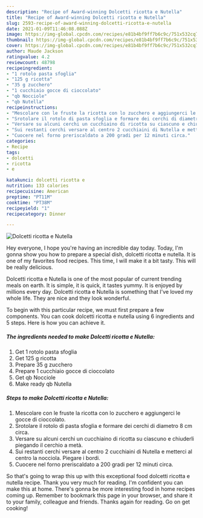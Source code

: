 ```yaml
---
description: "Recipe of Award-winning Dolcetti ricotta e Nutella"
title: "Recipe of Award-winning Dolcetti ricotta e Nutella"
slug: 2593-recipe-of-award-winning-dolcetti-ricotta-e-nutella
date: 2021-01-09T11:46:08.088Z
image: https://img-global.cpcdn.com/recipes/e81b4bf9ff7b6c9c/751x532cq70/dolcetti-ricotta-e-nutella-recipe-main-photo.jpg
thumbnail: https://img-global.cpcdn.com/recipes/e81b4bf9ff7b6c9c/751x532cq70/dolcetti-ricotta-e-nutella-recipe-main-photo.jpg
cover: https://img-global.cpcdn.com/recipes/e81b4bf9ff7b6c9c/751x532cq70/dolcetti-ricotta-e-nutella-recipe-main-photo.jpg
author: Maude Jackson
ratingvalue: 4.2
reviewcount: 48798
recipeingredient:
- "1 rotolo pasta sfoglia"
- "125 g ricotta"
- "35 g zucchero"
- "1 cucchiaio gocce di cioccolato"
- "qb Nocciole"
- "qb Nutella"
recipeinstructions:
- "Mescolare con le fruste la ricotta con lo zucchero e aggiungerci le gocce di cioccolato."
- "Srotolare il rotolo di pasta sfoglia e formare dei cerchi di diametro 8 cm circa."
- "Versare su alcuni cerchi un cucchiaino di ricotta su ciascuno e chiuderli piegando il cerchio a metà."
- "Sui restanti cerchi versare al centro 2 cucchiaini di Nutella e metterci al centro la nocciola. Piegare i bordi."
- "Cuocere nel forno preriscaldato a 200 gradi per 12 minuti circa."
categories:
- Recipe
tags:
- dolcetti
- ricotta
- e

katakunci: dolcetti ricotta e 
nutrition: 133 calories
recipecuisine: American
preptime: "PT11M"
cooktime: "PT38M"
recipeyield: "1"
recipecategory: Dinner

---
```



![Dolcetti ricotta e Nutella](https://img-global.cpcdn.com/recipes/e81b4bf9ff7b6c9c/751x532cq70/dolcetti-ricotta-e-nutella-recipe-main-photo.jpg)

Hey everyone, I hope you're having an incredible day today. Today, I'm gonna show you how to prepare a special dish, dolcetti ricotta e nutella. It is one of my favorites food recipes. This time, I will make it a bit tasty. This will be really delicious.

Dolcetti ricotta e Nutella is one of the most popular of current trending meals on earth. It is simple, it is quick, it tastes yummy. It is enjoyed by millions every day. Dolcetti ricotta e Nutella is something that I've loved my whole life. They are nice and they look wonderful.




To begin with this particular recipe, we must first prepare a few components. You can cook dolcetti ricotta e nutella using 6 ingredients and 5 steps. Here is how you can achieve it.

<!--inarticleads1-->

##### The ingredients needed to make Dolcetti ricotta e Nutella:

1. Get 1 rotolo pasta sfoglia
1. Get 125 g ricotta
1. Prepare 35 g zucchero
1. Prepare 1 cucchiaio gocce di cioccolato
1. Get qb Nocciole
1. Make ready qb Nutella




<!--inarticleads2-->

##### Steps to make Dolcetti ricotta e Nutella:

1. Mescolare con le fruste la ricotta con lo zucchero e aggiungerci le gocce di cioccolato.
1. Srotolare il rotolo di pasta sfoglia e formare dei cerchi di diametro 8 cm circa.
1. Versare su alcuni cerchi un cucchiaino di ricotta su ciascuno e chiuderli piegando il cerchio a metà.
1. Sui restanti cerchi versare al centro 2 cucchiaini di Nutella e metterci al centro la nocciola. Piegare i bordi.
1. Cuocere nel forno preriscaldato a 200 gradi per 12 minuti circa.




So that's going to wrap this up with this exceptional food dolcetti ricotta e nutella recipe. Thank you very much for reading. I'm confident you can make this at home. There's gonna be more interesting food in home recipes coming up. Remember to bookmark this page in your browser, and share it to your family, colleague and friends. Thanks again for reading. Go on get cooking!
